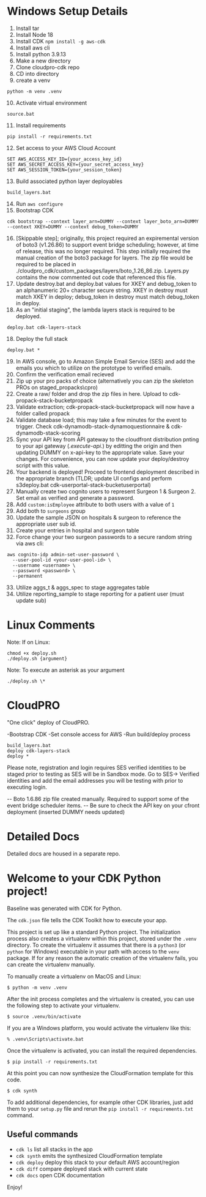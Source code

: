 # Windows Setup Details
1) Install tar
2) Install Node 18
3) Install CDK
`npm install -g aws-cdk`
4) Install aws cli
5) Install python 3.9.13
6) Make a new directory
7) Clone cloudpro-cdk repo
8) CD into directory
9) create a venv
```
python -m venv .venv
```
10) Activate virtual environment
```
source.bat
```
11)  Install requirements
```
pip install -r requirements.txt
```
12) Set access to your AWS Cloud Account
```
SET AWS_ACCESS_KEY_ID={your_access_key_id}
SET AWS_SECRET_ACCESS_KEY={your_secret_access_key}
SET AWS_SESSION_TOKEN={your_session_token}
```
13) Build associated python layer deployables
```
build_layers.bat
```
14) Run `aws configure`
15) Bootstrap CDK
```
cdk bootstrap --context layer_arn=DUMMY --context layer_boto_arn=DUMMY  --context XKEY=DUMMY --context debug_token=DUMMY
```

16) [Skippable step]; originally, this project required an expiremental version of boto3 (v1.26.86) to support event bridge scheduling; however, at time of release, this was no longer required. This step initially required the manual creation of the boto3 package for layers.  The zip file would be required to be placed in ./cloudpro_cdk/custom_packages/layers/boto_1.26_86.zip.  Layers.py contains the now commented out code that referenced this file.
17) Update destroy.bat and deploy.bat values for XKEY and debug_token to an alphanumeric 20+ character secure string. XKEY in destroy must match XKEY in deploy; debug_token in destroy must match debug_token in deploy.
18) As an "initial staging", the lambda layers stack is required to be deployed.
```
deploy.bat cdk-layers-stack
```
18) Deploy the full stack
```
deploy.bat *
```
19) In AWS console, go to Amazon Simple Email Service (SES) and add the emails you which to utilize on the prototype to verified emails.
20) Confirm the verification email recieved
21) Zip up your pro packs of choice (alternatively you can zip the skeleton PROs on staged_propacks\cpro)
22) Create a raw/ folder and drop the zip files in here.  Upload to cdk-propack-stack-bucketpropack
23) Validate extraction; cdk-propack-stack-bucketpropack will now have a folder called propack
24) Validate database load; this may take a few minutes for the event to trigger.  Check cdk-dynamodb-stack-dynamoquestionnaire & cdk-dynamodb-stack-scoring
25) Sync your API key from API gateway to the cloudfront distribution pnting to your api gateway (*.execute-api.*) by editting the origin and then updating DUMMY on x-api-key to the appropriate value.  Save your changes.  For convenience, you can now update your deploy/destroy script with this value.
26) Your backend is deployed! Proceed to frontend deployment described in the appropriate branch (TLDR; update UI configs and perform s3deploy.bat cdk-userportal-stack-bucketuserportal)
27) Manually create two cognito users to represent Surgeon 1 & Surgeon 2.  Set email as verified and generate a password.
28) Add `custom:isEmployee` attribute to both users with a value of `1`
29) Add both to `surgeons` group
30) Update the sample JSON on hospitals & surgeon to reference the appropriate user sub id.
31) Create your entries in hospital and surgeon table
32) Force change your two surgeon passwords to a secure random string via aws cli:
```
aws cognito-idp admin-set-user-password \
  --user-pool-id <your-user-pool-id> \
  --username <username> \
  --password <password> \
  --permanent
```
33) Utilize aggs_t & aggs_spec to stage aggregates table
34) Utilize reporting_sample to stage reporting for a patient user (must update sub)
 
# Linux Comments
Note: If on Linux:
```
chmod +x deploy.sh
./deploy.sh {argument}
```

Note: To execute an asterisk as your argument
```
./deploy.sh \*
```


# CloudPRO

"One click" deploy of CloudPRO.

-Bootstrap CDK
-Set console access for AWS
-Run build/deploy process


```
build_layers.bat
deploy cdk-layers-stack
deploy *
```

Please note, registration and login requires SES verified identities to be staged prior to testing as SES will be in Sandbox mode.  Go to SES-> Verified identities and add the email addresses you will be testing with prior to executing login.


-- Boto 1.6.86 zip file created manually. Required to support some of the event bridge scheduler items.
-- Be sure to check the API key on your cfront deployment (inserted DUMMY needs updated)

# Detailed Docs
Detailed docs are housed in a separate repo.


# Welcome to your CDK Python project!

Baseline was generated with CDK for Python.

The `cdk.json` file tells the CDK Toolkit how to execute your app.

This project is set up like a standard Python project.  The initialization
process also creates a virtualenv within this project, stored under the `.venv`
directory.  To create the virtualenv it assumes that there is a `python3`
(or `python` for Windows) executable in your path with access to the `venv`
package. If for any reason the automatic creation of the virtualenv fails,
you can create the virtualenv manually.

To manually create a virtualenv on MacOS and Linux:

```
$ python -m venv .venv
```

After the init process completes and the virtualenv is created, you can use the following
step to activate your virtualenv.

```
$ source .venv/bin/activate
```

If you are a Windows platform, you would activate the virtualenv like this:

```
% .venv\Scripts\activate.bat
```

Once the virtualenv is activated, you can install the required dependencies.

```
$ pip install -r requirements.txt
```

At this point you can now synthesize the CloudFormation template for this code.

```
$ cdk synth
```

To add additional dependencies, for example other CDK libraries, just add
them to your `setup.py` file and rerun the `pip install -r requirements.txt`
command.

## Useful commands

 * `cdk ls`          list all stacks in the app
 * `cdk synth`       emits the synthesized CloudFormation template
 * `cdk deploy`      deploy this stack to your default AWS account/region
 * `cdk diff`        compare deployed stack with current state
 * `cdk docs`        open CDK documentation

Enjoy!

